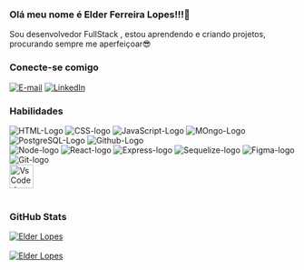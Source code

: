 ### Olá meu nome é Elder Ferreira Lopes!!!:wave:

Sou desenvolvedor FullStack ,  estou aprendendo e criando projetos, procurando sempre me aperfeiçoar:sunglasses:



### Conecte-se comigo

[![E-mail](https://img.shields.io/badge/-Email-000?style=for-the-badge&logo=microsoft-outlook&logoColor=E94D5F)](mailto:elderfl85@gmail.com)
[![LinkedIn](https://img.shields.io/badge/-LinkedIn-000?style=for-the-badge&logo=linkedin&logoColor=30A3DC)](https://www.linkedin.com/in/elder-ferreira-lopes/)

### Habilidades
<div>
<img  src= "https://img.shields.io/badge/HTML5-E34F26?style=for-the-badge&logo=html5&logoColor=white" alt="HTML-Logo"/> <img src="https://img.shields.io/badge/CSS3-1572B6?style=for-the-badge&logo=css3&logoColor=white" alt="CSS-logo"/> <img src="https://img.shields.io/badge/JavaScript-323330?style=for-the-badge&logo=javascript&logoColor=F7DF1E" alt="JavaScript-Logo"/> 
  <img src="https://img.shields.io/badge/MongoDB-4EA94B?style=for-the-badge&logo=mongodb&logoColor=white" alt="MOngo-Logo"/> 
    <img src="https://img.shields.io/badge/PostgreSQL-316192?style=for-the-badge&logo=postgresql&logoColor=white" alt="PostgreSQL-Logo"/> 
    <img src="https://img.shields.io/badge/GitHub-100000?style=for-the-badge&logo=github&logoColor=whitee" alt="Github-Logo"/> 
</div>
  <div>
    <img src="https://img.shields.io/badge/Node.js-43853D?style=for-the-badge&logo=node.js&logoColor=white" alt="Node-logo"/>
    <img src="https://img.shields.io/badge/React-20232A?style=for-the-badge&logo=react&logoColor=61DAFB" alt="React-logo"/>
     <img src="https://img.shields.io/badge/Express.js-404D59?style=for-the-badge" alt="Express-logo"/>
     <img src="https://img.shields.io/badge/sequelize-323330?style=for-the-badge&logo=sequelize&logoColor=blue" alt="Sequelize-logo"/>
     <img src="https://img.shields.io/badge/Figma-F24E1E?style=for-the-badge&logo=figma&logoColor=white" alt="Figma-logo"/>
      <img src="https://img.shields.io/badge/GIT-E44C30?style=for-the-badge&logo=git&logoColor=white" alt="Git-logo"/>
  </div>
    <img height="42" src="https://images-wixmp-ed30a86b8c4ca887773594c2.wixmp.com/f/217d5ea0-623d-40b1-9b31-027b904a5f15/ddjrgww-846ce429-3b0d-4ad8-bf6d-ac52dfe48201.png?token=eyJ0eXAiOiJKV1QiLCJhbGciOiJIUzI1NiJ9.eyJzdWIiOiJ1cm46YXBwOjdlMGQxODg5ODIyNjQzNzNhNWYwZDQxNWVhMGQyNmUwIiwiaXNzIjoidXJuOmFwcDo3ZTBkMTg4OTgyMjY0MzczYTVmMGQ0MTVlYTBkMjZlMCIsIm9iaiI6W1t7InBhdGgiOiJcL2ZcLzIxN2Q1ZWEwLTYyM2QtNDBiMS05YjMxLTAyN2I5MDRhNWYxNVwvZGRqcmd3dy04NDZjZTQyOS0zYjBkLTRhZDgtYmY2ZC1hYzUyZGZlNDgyMDEucG5nIn1dXSwiYXVkIjpbInVybjpzZXJ2aWNlOmZpbGUuZG93bmxvYWQiXX0.G0SE64OMLNEGI8vXb21JRl13RMfER1VP8Kh2Ig3oJaQ" alt= "VsCode-logo"/>
<br>
<br>

### GitHub Stats

[![Elder Lopes](https://github-readme-stats.vercel.app/api?username=ElderLopes&theme=tokyonight)](https://github.com/ElderLopes/) 
<br>
<br>
[![Elder Lopes](https://github-readme-stats.vercel.app/api/top-langs/?username=ElderLopes&theme=tokyonight)](https://github.com/ElderLopes/)
